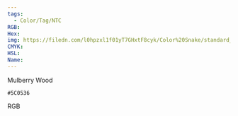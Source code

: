 ```yaml
---
tags:
  - Color/Tag/NTC
RGB:
Hex:
img: https://filedn.com/l0hpzxl1f01yT7GHxtF8cyk/Color%20Snake/standard_csv_to_svg//5C0536.svg
CMYK:
HSL:
Name:
---
```

Mulberry Wood
```palette
#5C0536
```
RGB
